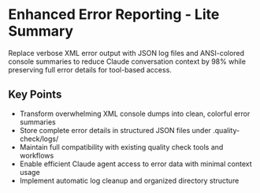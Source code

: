 # Enhanced Error Reporting - Lite Summary

Replace verbose XML error output with JSON log files and ANSI-colored console summaries to reduce Claude conversation context by 98% while preserving full error details for tool-based access.

## Key Points

- Transform overwhelming XML console dumps into clean, colorful error summaries
- Store complete error details in structured JSON files under .quality-check/logs/
- Maintain full compatibility with existing quality check tools and workflows
- Enable efficient Claude agent access to error data with minimal context usage
- Implement automatic log cleanup and organized directory structure